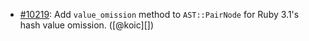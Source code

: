 * [#10219](https://github.com/rubocop/rubocop/pull/10219): Add `value_omission` method to `AST::PairNode` for Ruby 3.1's hash value omission. ([@koic][])
